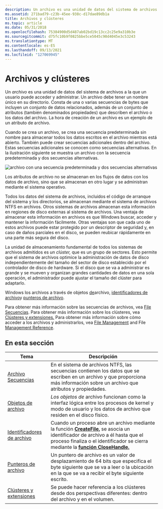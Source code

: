 ```yaml
---
description: Un archivo es una unidad de datos del sistema de archivos a la que un usuario puede acceder y administrar.
ms.assetid: 271bad79-c23b-45ee-938c-d17dae89db1a
title: Archivos y clústeres
ms.topic: article
ms.date: 05/31/2018
ms.openlocfilehash: 75384900d5d487ab02bd19c13cc2c25e9a310b3e
ms.sourcegitcommit: d75fc10b9f0825bbe5ce5045c90d4045e3c53243
ms.translationtype: MT
ms.contentlocale: es-ES
ms.lasthandoff: 09/13/2021
ms.locfileid: "127069945"
---
```

# <a name="files-and-clusters"></a>Archivos y clústeres

Un *archivo* es una unidad de datos del sistema de archivos a la que un usuario puede acceder y administrar. Un archivo debe tener un nombre único en su directorio. Consta de una o varias secuencias de bytes que incluyen un conjunto de datos relacionados, además de un conjunto de atributos (también denominados propiedades) que describen el archivo o los datos del archivo. La hora de creación de un archivo es un ejemplo de un atributo de archivo.

Cuando se crea un archivo, se crea una secuencia predeterminada sin nombre para almacenar todos los datos escritos en el archivo mientras está abierto. También puede crear secuencias adicionales dentro del archivo. Estas secuencias adicionales se conocen como secuencias alternativas. En la ilustración siguiente se muestra un archivo con la secuencia predeterminada y dos secuencias alternativas.

![archivo con una secuencia predeterminada y dos secuencias alternativas](images/fig1.png)

Los atributos de archivo no se almacenan en los flujos de datos con los datos de archivo, sino que se almacenan en otro lugar y se administran mediante el sistema operativo.

Todos los datos del sistema de archivos, incluidos el código de arranque del sistema y los directorios, se almacenan mediante el sistema de archivos NTFS en archivos. Otros sistemas de archivos almacenan esta información en regiones de disco externas al sistema de archivos. Una ventaja de almacenar esta información en archivos es que Windows buscar, acceder y mantener la información fácilmente. Otras ventajas son que cada uno de estos archivos puede estar protegido por un descriptor de seguridad y, en caso de daños parciales en el disco, se pueden reubicar rápidamente en una parte más segura del disco.

La unidad de almacenamiento fundamental de todos los sistemas de archivos admitidos es *un clúster,* que es un grupo de sectores. Esto permite que el sistema de archivos optimice la administración de datos de disco independientemente del tamaño del sector de disco establecido por el controlador de disco de hardware. Si el disco que se va a administrar es grande y se mueven y organizan grandes cantidades de datos en una sola operación, el administrador puede ajustar el tamaño del clúster para adaptarlo.

Windows los archivos a través de objetos [de](file-objects.md)archivo, [identificadores de archivo](file-handles.md)y [punteros de archivo](file-pointers.md).

Para obtener más información sobre las secuencias de archivos, vea [File Secuencias](file-streams.md). Para obtener más información sobre los clústeres, vea [Clústeres y extensiones.](clusters-and-extents.md) Para obtener más información sobre cómo acceder a los archivos y administrarlos, vea [File Management](file-management.md) and File [Management Reference](file-management-reference.md).

## <a name="in-this-section"></a>En esta sección



| Tema                                                       | Descripción                                                                                                                                                                                                                                                  |
|-------------------------------------------------------------|--------------------------------------------------------------------------------------------------------------------------------------------------------------------------------------------------------------------------------------------------------------|
| [Archivo Secuencias](file-streams.md)<br/>                 | En el sistema de archivos NTFS, las secuencias contienen los datos que se escriben en un archivo y que proporciona más información sobre un archivo que atributos y propiedades.<br/>                                                                                         |
| [Objetos de archivo](file-objects.md)<br/>                 | *Los objetos de* archivo funcionan como la interfaz lógica entre los procesos de kernel y modo de usuario y los datos de archivo que residen en el disco físico.<br/>                                                                                                      |
| [Identificadores de archivo](file-handles.md)<br/>                 | Cuando un proceso abre un archivo mediante la  función [**CreateFile,**](/windows/desktop/api/FileAPI/nf-fileapi-createfilea) se asocia un identificador de archivo a él hasta que el proceso finaliza o el identificador se cierra mediante la [**función CloseHandle.**](/windows/desktop/api/handleapi/nf-handleapi-closehandle)<br/> |
| [Punteros de archivo](file-pointers.md)<br/>               | Un puntero de archivo es un valor de desplazamiento de 64 bits que especifica el byte siguiente que se va a leer o la ubicación en la que se va a recibir el byte siguiente escrito.<br/>                                                                                                                 |
| [Clústeres y extensiones](clusters-and-extents.md)<br/> | Se puede hacer referencia a los clústeres desde dos perspectivas diferentes: dentro del archivo y en el volumen.<br/>                                                                                                                                                   |



 

 

